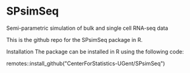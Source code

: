 # SPsimSeq
Semi-parametric simulation of bulk and single cell RNA-seq data

This is the github repo for the SPsimSeq package in R. 
 
Installation
The package can be installed in R using the following code:

remotes::install_github("CenterForStatistics-UGent/SPsimSeq")
 